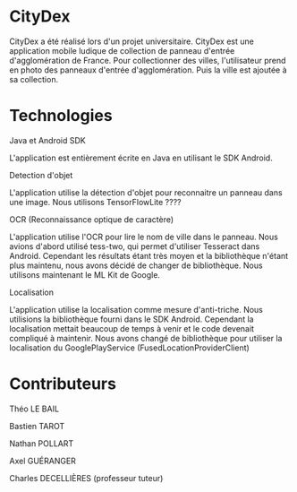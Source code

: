# CityDex

CityDex a été réalisé lors d'un projet universitaire.
CityDex est une application mobile ludique de collection de panneau d'entrée d'agglomération de France.
Pour collectionner des villes, l'utilisateur prend en photo des panneaux d'entrée d'agglomération.
Puis la ville est ajoutée à sa collection.

# Technologies

Java et Android SDK

L'application est entièrement écrite en Java en utilisant le SDK Android.

Detection d'objet

L'application utilise la détection d'objet pour reconnaitre un panneau dans une image.
Nous utilisons TensorFlowLite ????

OCR (Reconnaissance optique de caractère)

L'application utilise l'OCR pour lire le nom de ville dans le panneau.
Nous avions d'abord utilisé tess-two, qui permet d'utiliser Tesseract dans Android.
Cependant les résultats étant très moyen et la bibliothèque n'étant plus maintenu, nous avons décidé de changer de bibliothèque.
Nous utilisons maintenant le ML Kit de Google.

Localisation

L'application utilise la localisation comme mesure d'anti-triche.
Nous utilisions la bibliothèque fourni dans le SDK Android.
Cependant la localisation mettait beaucoup de temps à venir et le code devenait compliqué à maintenir.
Nous avons changé de bibliothèque pour utiliser la localisation du GooglePlayService (FusedLocationProviderClient)


# Contributeurs

Théo LE BAIL

Bastien TAROT

Nathan POLLART

Axel GUÉRANGER

Charles DECELLIÈRES (professeur tuteur)

<!--

Rajouter lien playstore
Rajouter le fait de creer une issue s'il y a un probleme



Création d’une application ludique type « Pokédex » ayant pour but d’intéresser l’utilisateur à une thématique.
Cette application aura pour enjeu de répertorier tous les panneaux d’agglomération dans une interface simple d’utilisation. L’application sera disponible sur mobile et pourra implémenter d’éventuelles mises à jour en fonction des demandes du client.
Pour ce faire l’utilisateur disposera d’informations sur la thématique choisie, ici des panneaux de ville et devra réaliser des clichés pour compléter sa bibliothèque personnelle. L’application devra permettre :
    • D’afficher des informations générales sur les différentes villes obtenu par l'utilisateur
    • De réaliser et stocker des photos des villes obtenu par l'utilisateur
    • De déterminer automatiquement à quel élément correspond le cliché pris (les exemples de classification d’image de Tensorflow Lite pour Android peuvent être une bonne piste-->
